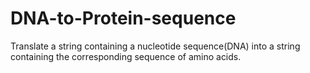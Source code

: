 # DNA-to-Protein-sequence
Translate a string containing a nucleotide sequence(DNA) into a string containing the corresponding sequence of amino acids.
